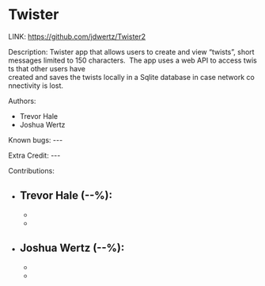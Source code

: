# Twister
LINK: https://github.com/jdwertz/Twister2

Description: Twister app that allows users to create and view “twists”, short 
messages limited to 150 characters.  The app uses a web API to access twists that other users have 
created and saves the twists locally in a Sqlite database in case network connectivity is lost.

Authors:
* Trevor Hale
* Joshua Wertz

Known bugs: ---

Extra Credit: ---

Contributions:
* Trevor Hale (--%):
  -
  -
  -
* Joshua Wertz (--%):
  - 
  -
  -
